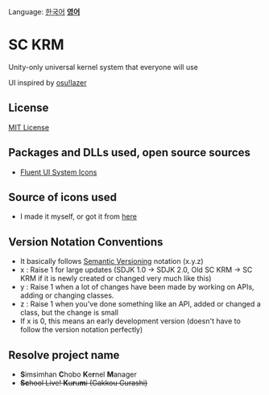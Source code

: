 Language: [한국어](README.md) [**영어**](README-EN.md)

# SC KRM
Unity-only universal kernel system that everyone will use

UI inspired by [osu!lazer](https://github.com/ppy/osu)

## License
[MIT License](https://opensource.org/licenses/MIT)

## Packages and DLLs used, open source sources
- [Fluent UI System Icons](https://github.com/microsoft/fluentui-system-icons)

## Source of icons used
- I made it myself, or got it from [here](https://github.com/microsoft/fluentui-system-icons)

## Version Notation Conventions
- It basically follows [Semantic Versioning](https://semver.org/) notation (x.y.z)
- x : Raise 1 for large updates (SDJK 1.0 -> SDJK 2.0, Old SC KRM -> SC KRM if it is newly created or changed very much like this)
- y : Raise 1 when a lot of changes have been made by working on APIs, adding or changing classes.
- z : Raise 1 when you've done something like an API, added or changed a class, but the change is small
- If x is 0, this means an early development version (doesn't have to follow the version notation perfectly)

## Resolve project name
* **S**imsimhan **C**hobo **K**e**r**nel **M**anager
* ~~**Sc**hool Live! **K**u**r**u**m**i (Gakkou Gurashi)~~
